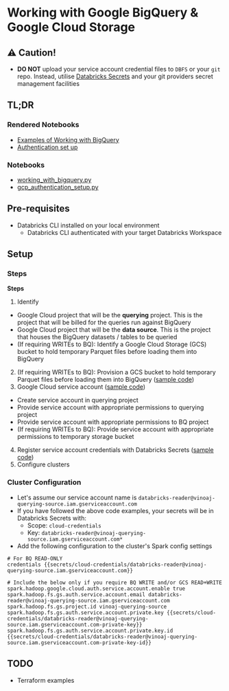 # Working with Google BigQuery & Google Cloud Storage

## ⚠️ Caution!
- **DO NOT** upload your service account credential files to `DBFS` or your `git` repo. Instead, utilise [Databricks Secrets](https://docs.databricks.com/security/secrets/index.html#secrets-user-guide) and your git providers secret management facilities

## TL;DR
### Rendered Notebooks
- [Examples of Working with BigQuery](https://vinoaj.github.io/databricks-resources/examples/google-bq-gcs/rendered_notebooks/working_with_bigquery.html)
- [Authentication set up](https://vinoaj.github.io/databricks-resources/examples/google-bq-gcs/rendered_notebooks/gcp_authentication_setup.html)

### Notebooks
- [working_with_bigquery.py](working_with_bigquery.py)
- [gcp_authentication_setup.py](gcp_authentication_setup.py)


## Pre-requisites
- Databricks CLI installed on your local environment
    - Databricks CLI authenticated with your target Databricks Workspace

## Setup
### Steps
**Steps**
1. Identify
  * Google Cloud project that will be the **querying** project. This is the project that will be billed for the queries run against BigQuery
  * Google Cloud project that will be the **data source**. This is the project that houses the BigQuery datasets / tables to be queried
  * (If requiring WRITEs to BQ): Identify a Google Cloud Storage (GCS) bucket to hold temporary Parquet files before loading them into BigQuery 
2. (If requiring WRITEs to BQ): Provision a GCS bucket to hold temporary Parquet files before loading them into BigQuery ([sample code](01_create_gcs_bucket.sh))
3. Google Cloud service account ([sample code](02_provision_gcp_service_account.sh))
  * Create service account in querying project
  * Provide service account with appropriate permissions to querying project
  * Provide service account with appropriate permissions to BQ project
  * (If requiring WRITEs to BQ): Provide service account with appropriate permissions to temporary storage bucket
4. Register service account credentials with Databricks Secrets ([sample code](03_register_gcp_secrets.sh))
5. Configure clusters

### Cluster Configuration
- Let's assume our service account name is `databricks-reader@vinoaj-querying-source.iam.gserviceaccount.com`
- If you have followed the above code examples, your secrets will be in Databricks Secrets with:
  - Scope: `cloud-credentials`
  - Key: `databricks-reader@vinoaj-querying-source.iam.gserviceaccount.com*`
- Add the following configuration to the cluster's Spark config settings
```
# For BQ READ-ONLY
credentials {{secrets/cloud-credentials/databricks-reader@vinoaj-querying-source.iam.gserviceaccount.com}}

# Include the below only if you require BQ WRITE and/or GCS READ+WRITE
spark.hadoop.google.cloud.auth.service.account.enable true
spark.hadoop.fs.gs.auth.service.account.email databricks-reader@vinoaj-querying-source.iam.gserviceaccount.com
spark.hadoop.fs.gs.project.id vinoaj-querying-source
spark.hadoop.fs.gs.auth.service.account.private.key {{secrets/cloud-credentials/databricks-reader@vinoaj-querying-source.iam.gserviceaccount.com-private-key}}
spark.hadoop.fs.gs.auth.service.account.private.key.id {{secrets/cloud-credentials/databricks-reader@vinoaj-querying-source.iam.gserviceaccount.com-private-key-id}}
```

## TODO
- Terraform examples
